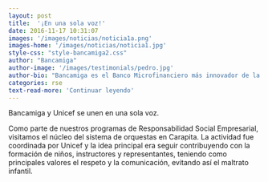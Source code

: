 ```yaml
---
layout: post
title:  '¡En una sola voz!'
date: 2016-11-17 10:31:07
images: '/images/noticias/noticia1a.png'
images-home: '/images/noticias/noticia1.jpg'
style-css: "style-bancamiga2.css"
author: "Bancamiga"
author-image: '/images/testimonials/pedro.jpg'
author-bio: "Bancamiga es el Banco Microfinanciero más innovador de la Banca Venezolana."
categories: rse
text-read-more: 'Continuar leyendo'
---
```


Bancamiga y Unicef se unen en una sola voz.

<p> Como parte de nuestros programas de Responsabilidad Social Empresarial, visitamos el núcleo del sistema de orquestas en Carapita. La actividad fue coordinada por Unicef y la idea principal era seguir contribuyendo con la formación de niños, instructores y representantes, teniendo como principales valores el respeto y la comunicación, evitando así el maltrato infantil. </p>
